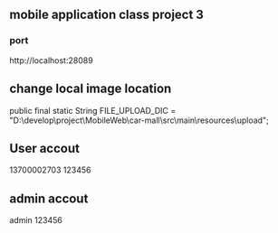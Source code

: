 ## mobile application class project 3

### port
http://localhost:28089

## change local image location

 public final static String FILE_UPLOAD_DIC = "D:\\develop\\project\\MobileWeb\\car-mall\\src\\main\\resources\\upload";

## User accout
13700002703
123456

## admin accout
admin
123456